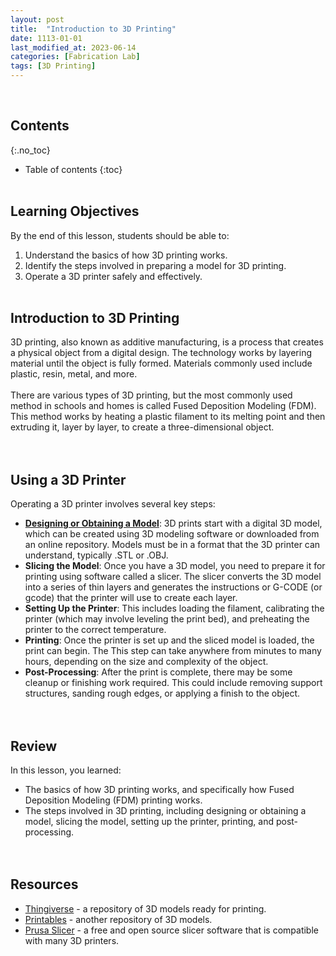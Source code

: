```yaml
---
layout: post
title:  "Introduction to 3D Printing"
date: 1113-01-01
last_modified_at: 2023-06-14
categories: [Fabrication Lab]
tags: [3D Printing]
---
```

<br>

## Contents
{:.no_toc}
* Table of contents
{:toc}
<br><br>

## Learning Objectives
By the end of this lesson, students should be able to:
1. Understand the basics of how 3D printing works.
2. Identify the steps involved in preparing a model for 3D printing.
3. Operate a 3D printer safely and effectively.
<br><br>

## Introduction to 3D Printing
3D printing, also known as additive manufacturing, is a process that creates a physical object from a digital design. The technology works by layering material until the object is fully formed. Materials commonly used include plastic, resin, metal, and more.
<br><br>
There are various types of 3D printing, but the most commonly used method in schools and homes is called Fused Deposition Modeling (FDM). This method works by heating a plastic filament to its melting point and then extruding it, layer by layer, to create a three-dimensional object.
<br><br><br>

## Using a 3D Printer
Operating a 3D printer involves several key steps:
- [**Designing or Obtaining a Model**](): 3D prints start with a digital 3D model, which can be created using 3D modeling software or downloaded from an online repository. Models must be in a format that the 3D printer can understand, typically .STL or .OBJ.
- **Slicing the Model**: Once you have a 3D model, you need to prepare it for printing using software called a slicer. The slicer converts the 3D model into a series of thin layers and generates the instructions or G-CODE (or gcode) that the printer will use to create each layer.
- **Setting Up the Printer**: This includes loading the filament, calibrating the printer (which may involve leveling the print bed), and preheating the printer to the correct temperature.
- **Printing**: Once the printer is set up and the sliced model is loaded, the print can begin. The This step can take anywhere from minutes to many hours, depending on the size and complexity of the object.
- **Post-Processing**: After the print is complete, there may be some cleanup or finishing work required. This could include removing support structures, sanding rough edges, or applying a finish to the object.
<br><br><br>

## Review
In this lesson, you learned:
- The basics of how 3D printing works, and specifically how Fused Deposition Modeling (FDM) printing works.
- The steps involved in 3D printing, including designing or obtaining a model, slicing the model, setting up the printer, printing, and post-processing.
<br><br><br>

## Resources
- [Thingiverse](https://www.thingiverse.com/) - a repository of 3D models ready for printing.
- [Printables](https://www.printables.com/) - another repository of 3D models.
- [Prusa Slicer](https://help.prusa3d.com/article/download-prusaslicer_2220) - a free and open source slicer software that is compatible with many 3D printers.
<br><br><br>

